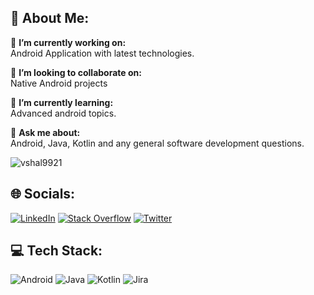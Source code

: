 ## 💫 About Me:
🔭 **I’m currently working on:** <br>Android Application with latest technologies.

👯 **I’m looking to collaborate on:** <br>Native Android projects

🌱 **I’m currently learning:**  <br>Advanced android topics.

💬 **Ask me about:**  <br>Android, Java, Kotlin and any general software development questions.

<p align="left"> <img src="https://komarev.com/ghpvc/?username=vhhal9921&label=Profile%20views&color=0e75b6&style=flat" alt="vshal9921" /> </p>

## 🌐 Socials:
[![LinkedIn](https://img.shields.io/badge/LinkedIn-%230077B5.svg?logo=linkedin&logoColor=white)](https://www.linkedin.com/in/vshal9921/) [![Stack Overflow](https://img.shields.io/badge/-Stackoverflow-FE7A16?logo=stack-overflow&logoColor=white)](https://stackoverflow.com/users/10051732/vishal-gupta) [![Twitter](https://img.shields.io/badge/Twitter-%231DA1F2.svg?logo=Twitter&logoColor=white)](https://twitter.com/vshal9921) 

## 💻 Tech Stack:
![Android](https://img.shields.io/badge/android-6DA55F?style=for-the-badge&logo=android&logoColor=white) ![Java](https://img.shields.io/badge/java-FF9E2A.svg?style=for-the-badge&logo=java&logoColor=white) ![Kotlin](https://img.shields.io/badge/kotlin-7F52FF?style=for-the-badge&logo=kotlin&logoColor=white) ![Jira](https://img.shields.io/badge/jira-%230A0FFF.svg?style=for-the-badge&logo=jira&logoColor=white)
